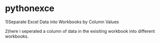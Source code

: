 # pythonexce

1)Separate Excel Data into Workbooks by Column Values

2)here i seperated a column of data in the exisiting workbook into different workbooks. 
